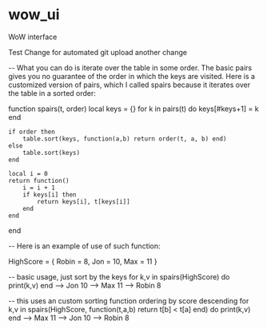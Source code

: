 # wow_ui
WoW interface

Test Change for automated git upload
another change



-- What you can do is iterate over the table in some order. The basic pairs gives you no guarantee of the order in which the keys are visited. Here is a customized version of pairs, which I called spairs because it iterates over the table in a sorted order:

function spairs(t, order)
    local keys = {}
    for k in pairs(t) do keys[#keys+1] = k end


    if order then
        table.sort(keys, function(a,b) return order(t, a, b) end)
    else
        table.sort(keys)
    end

    local i = 0
    return function()
        i = i + 1
        if keys[i] then
            return keys[i], t[keys[i]]
        end
    end
end


-- Here is an example of use of such function:

HighScore = { Robin = 8, Jon = 10, Max = 11 }

-- basic usage, just sort by the keys
for k,v in spairs(HighScore) do
    print(k,v)
end
--> Jon     10
--> Max     11
--> Robin   8

-- this uses an custom sorting function ordering by score descending
for k,v in spairs(HighScore, function(t,a,b) return t[b] < t[a] end) do
    print(k,v)
end
--> Max     11
--> Jon     10
--> Robin   8
